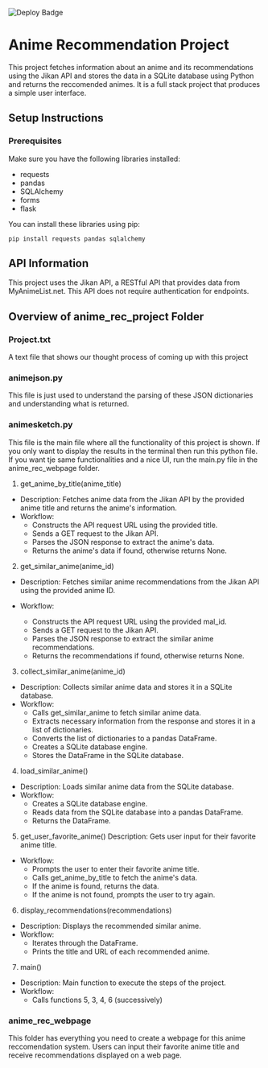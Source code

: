![Deploy Badge](https://github.com/vlunpun/anime_rec_project/actions/workflows/style.yaml/badge.svg)

# Anime Recommendation Project

This project fetches information about an anime and its recommendations using the Jikan API and stores the data in a SQLite database using Python and returns the reccomended animes. It is a full stack project that produces a simple user interface.

## Setup Instructions

### Prerequisites

Make sure you have the following libraries installed:

- requests
- pandas
- SQLAlchemy
- forms
- flask

You can install these libraries using pip:

```
pip install requests pandas sqlalchemy
```
## API Information
This project uses the Jikan API, a RESTful API that provides data from MyAnimeList.net. This API does not require authentication for endpoints.

## Overview of anime_rec_project Folder

### Project.txt
A text file that shows our thought process of coming up with this project

### animejson.py
This file is just used to understand the parsing of these JSON dictionaries and understanding what is returned.

### animesketch.py
This file is the main file where all the functionality of this project is shown. If you only want to display the results in the terminal then run this python file. If you want tje same functionalities and a nice UI, run the main.py file in the anime_rec_webpage folder.

1. get_anime_by_title(anime_title) 
- Description: Fetches anime data from the Jikan API by the provided anime title and returns the anime's information.
- Workflow:
    - Constructs the API request URL using the provided title.
    - Sends a GET request to the Jikan API.
    - Parses the JSON response to extract the anime's data.
    - Returns the anime's data if found, otherwise returns None.

2. get_similar_anime(anime_id)
- Description: Fetches similar anime recommendations from the Jikan API using the provided anime ID.

- Workflow: 
    - Constructs the API request URL using the provided mal_id.
    - Sends a GET request to the Jikan API.
    - Parses the JSON response to extract the similar anime recommendations.
    - Returns the recommendations if found, otherwise returns None.

3. collect_similar_anime(anime_id)
- Description: Collects similar anime data and stores it in a SQLite database.
- Workflow:
    - Calls get_similar_anime to fetch similar anime data.
    - Extracts necessary information from the response and stores it in a list of dictionaries.
    - Converts the list of dictionaries to a pandas DataFrame.
    - Creates a SQLite database engine.
    - Stores the DataFrame in the SQLite database.

4. load_similar_anime()
- Description: Loads similar anime data from the SQLite database.
- Workflow:
    - Creates a SQLite database engine.
    - Reads data from the SQLite database into a pandas DataFrame.
    - Returns the DataFrame.

5. get_user_favorite_anime()
Description: Gets user input for their favorite anime title.
- Workflow:
    - Prompts the user to enter their favorite anime title.
    - Calls get_anime_by_title to fetch the anime's data.
    - If the anime is found, returns the data.
    - If the anime is not found, prompts the user to try again.

6. display_recommendations(recommendations)
- Description: Displays the recommended similar anime.
- Workflow:
    - Iterates through the DataFrame.
    - Prints the title and URL of each recommended anime.

7. main()
- Description: Main function to execute the steps of the project.
- Workflow:
    - Calls functions 5, 3, 4, 6 (successively)

### anime_rec_webpage
This folder has everything you need to create a webpage for this anime reccomendation system. Users can input their favorite anime title and receive recommendations displayed on a web page.